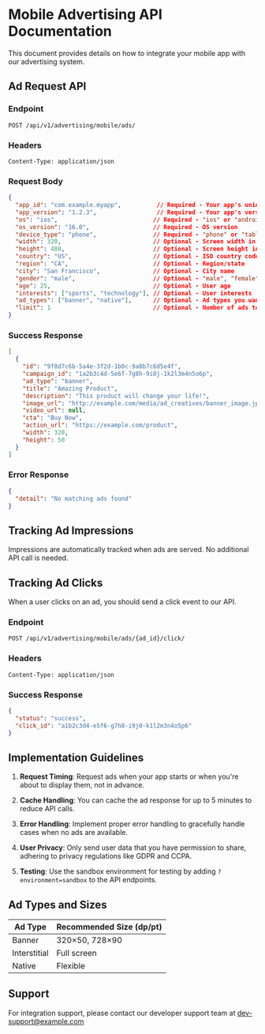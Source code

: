 # Mobile Advertising API Documentation

This document provides details on how to integrate your mobile app with our advertising system.

## Ad Request API

### Endpoint

```
POST /api/v1/advertising/mobile/ads/
```

### Headers

```
Content-Type: application/json
```

### Request Body

```json
{
  "app_id": "com.example.myapp",          // Required - Your app's unique identifier
  "app_version": "1.2.3",                 // Required - Your app's version
  "os": "ios",                           // Required - "ios" or "android"
  "os_version": "16.0",                  // Required - OS version
  "device_type": "phone",                // Required - "phone" or "tablet"
  "width": 320,                          // Optional - Screen width in dp/pt
  "height": 480,                         // Optional - Screen height in dp/pt
  "country": "US",                       // Optional - ISO country code
  "region": "CA",                        // Optional - Region/state
  "city": "San Francisco",               // Optional - City name
  "gender": "male",                      // Optional - "male", "female", "other"
  "age": 25,                             // Optional - User age
  "interests": ["sports", "technology"], // Optional - User interests
  "ad_types": ["banner", "native"],      // Optional - Ad types you want to display
  "limit": 1                             // Optional - Number of ads to return (default: 1)
}
```

### Success Response

```json
[
  {
    "id": "9f8d7c6b-5a4e-3f2d-1b0c-9a8b7c6d5e4f",
    "campaign_id": "1a2b3c4d-5e6f-7g8h-9i0j-1k2l3m4n5o6p",
    "ad_type": "banner",
    "title": "Amazing Product",
    "description": "This product will change your life!",
    "image_url": "http://example.com/media/ad_creatives/banner_image.jpg",
    "video_url": null,
    "cta": "Buy Now",
    "action_url": "https://example.com/product",
    "width": 320,
    "height": 50
  }
]
```

### Error Response

```json
{
  "detail": "No matching ads found"
}
```

## Tracking Ad Impressions

Impressions are automatically tracked when ads are served. No additional API call is needed.

## Tracking Ad Clicks

When a user clicks on an ad, you should send a click event to our API.

### Endpoint

```
POST /api/v1/advertising/mobile/ads/{ad_id}/click/
```

### Headers

```
Content-Type: application/json
```

### Success Response

```json
{
  "status": "success",
  "click_id": "a1b2c3d4-e5f6-g7h8-i9j0-k1l2m3n4o5p6"
}
```

## Implementation Guidelines

1. **Request Timing**: Request ads when your app starts or when you're about to display them, not in advance.

2. **Cache Handling**: You can cache the ad response for up to 5 minutes to reduce API calls.

3. **Error Handling**: Implement proper error handling to gracefully handle cases when no ads are available.

4. **User Privacy**: Only send user data that you have permission to share, adhering to privacy regulations like GDPR and CCPA.

5. **Testing**: Use the sandbox environment for testing by adding `?environment=sandbox` to the API endpoints.

## Ad Types and Sizes

| Ad Type      | Recommended Size (dp/pt) |
|--------------|--------------------------|
| Banner       | 320×50, 728×90           |
| Interstitial | Full screen              |
| Native       | Flexible                 |

## Support

For integration support, please contact our developer support team at dev-support@example.com 